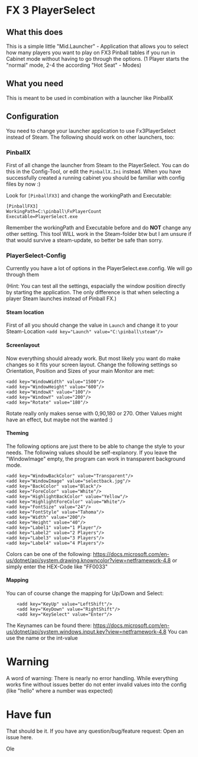 # FX 3 PlayerSelect

## What this does
This is a simple little "Mid.Launcher" - Application that allows you to select how many players you want to play on FX3 Pinball tables if you run in Cabinet mode without having to go through the options. 
(1 Player starts the "normal" mode, 2-4 the according "Hot Seat" - Modes)

## What you need
This is meant to be used in combination with a launcher like PinballX

## Configuration
You need to change your launcher application to use Fx3PlayerSelect instead of Steam. The following should work on other launchers, too:


### PinballX
First of all change the launcher from Steam to the PlayerSelect. You can do this in the Config-Tool, or edit the `PinballX.Ini` instead. When you have successfully created a running cabinet you should be familiar with config files by now :)

Look for `[PinballFX3]` and change the workingPath and Executable:
```
[PinballFX3]
WorkingPath=C:\pinball\FxPlayerCount
Executable=PlayerSelect.exe
```

Remember the workingPath and Executable before and do **NOT** change any other setting. This tool WILL work in the Steam-folder btw but I am unsure if that would survive a steam-update, so better be safe than sorry.

### PlayerSelect-Config
Currently you have a lot of options in the PlayerSelect.exe.config. We will go through them

(Hint: You can test all the settings, espacially the window position directly by starting the application. The only difference is that when selecting a player Steam launches instead of Pinball FX.)

#### Steam location
First of all you should change the value in `Launch` and change it to your Steam-Location
```<add key="Launch" value="C:\pinball\steam"/>```

#### Screenlayout
Now everything should already work. But most likely you want do make changes so it fits your screen layout.
Change the following settings so Orientation, Position and Sizes of your main Monitor are met:
```
<add key="WindowWidth" value="1500"/>
<add key="WindowHeight" value="600"/>
<add key="WindowX" value="100"/>
<add key="WindowY" value="200"/>
<add key="Rotate" value="180"/>
```
Rotate really only makes sense with 0,90,180 or 270. Other Values might have an effect, but maybe not the wanted :)

#### Theming
The following options are just there to be able to change the style to your needs. The following values should be self-explanory. If you leave the "WindowImage" empty, the program can work in transparent background mode.
```
<add key="WindowBackColor" value="Transparent"/>
<add key="WindowImage" value="selectback.jpg"/>
<add key="BackColor" value="Black"/>
<add key="ForeColor" value="White"/>
<add key="HighlightBackColor" value="Yellow"/>
<add key="HighlightForeColor" value="White"/>
<add key="FontSize" value="24"/>
<add key="FontStyle" value="Tahoma"/>
<add key="Width" value="200"/>
<add key="Height" value="40"/>
<add key="Label1" value="1 Player"/>
<add key="Label2" value="2 Players"/>
<add key="Label3" value="3 Players"/>
<add key="Label4" value="4 Players"/>
```
Colors can be one of the following: https://docs.microsoft.com/en-us/dotnet/api/system.drawing.knowncolor?view=netframework-4.8
or simply enter the HEX-Code like
"FF0033"

#### Mapping
You can of course change the mapping for Up/Down and Select:
```
    <add key="KeyUp" value="LeftShift"/>
    <add key="KeyDown" value="RightShift"/>
    <add key="KeySelect" value="Enter"/>    
``` 
The Keynames can be found there: https://docs.microsoft.com/en-us/dotnet/api/system.windows.input.key?view=netframework-4.8
You can use the name or the int-value


# Warning
A word of warning: There is nearly no error handling. While everything works fine without issues better do not enter invalid values into the config (like "hello" where a number was expected)

# Have fun
That should be it. If you have any question/bug/feature request: Open an issue here.

Ole
